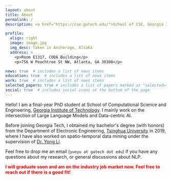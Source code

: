 ```yaml
---
layout: about
title: About
permalink: /
description: <a href="https://cse.gatech.edu/">School of CSE, Georgia Institute of Technology</a>

profile:
  align: right
  image: image.jpg
  img_desc: Taken in Anchorage, Alsaka
  address: >
    <p>Room E1317, CODA Building</p>
    <p>756 W Peachtree St NW, Atlanta, GA 30308</p>

news: true  # includes a list of news items
education: true  # includes a list of news items
work: true  # includes a list of news items
selected_papers: true # includes a list of papers marked as "selected={true}"
social: true  # includes social icons at the bottom of the page
---
```

Hello! I am a final-year PhD student at School of Computational Science and Engineering, [Georgia Institute of Technology](https://gatech.edu/). I mainly work on the intersection of Large Language Models and Data-centric AI.

Before joining Georgia Tech, I obtained my bachelor's degree (with honors) from the Department of Electronic Engineering, [Tsinghua University](https://www.tsinghua.edu.cn/en/) in 2019, where I have also worked on spatio-temporal data mining under the supervision of [Dr. Yong Li](http://fi.ee.tsinghua.edu.cn/~liyong/).

Feel free to drop me an email (`yueyu at gatech dot edu`) if you have any questions about my research, or general discussions about NLP.

**<span style="color:red">I will graduate soon and am on the industry job market now. Feel free to reach out if there is a good fit!</span>**

